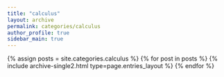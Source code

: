 ```yaml
---
title: "calculus"
layout: archive
permalink: categories/calculus
author_profile: true
sidebar_main: true
---
```


{% assign posts = site.categories.calculus %}
{% for post in posts %} {% include archive-single2.html type=page.entries_layout %} {% endfor %}